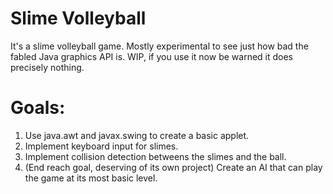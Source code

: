 # Slime Volleyball
It's a slime volleyball game. Mostly experimental to see just how bad the fabled Java graphics API is. WIP, if you use it now be warned it does precisely nothing.

# Goals:
1. Use java.awt and javax.swing to create a basic applet.
2. Implement keyboard input for slimes.
3. Implement collision detection betweens the slimes and the ball.
4. (End reach goal, deserving of its own project) Create an AI that can play the game at its most basic level.
